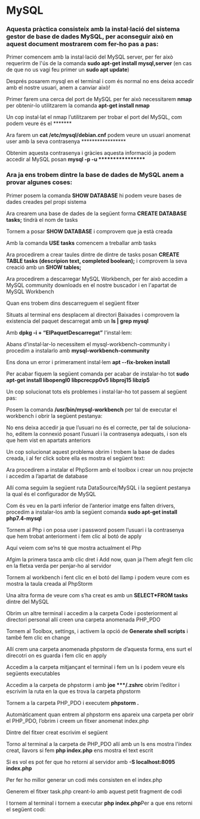 <h1>MySQL</h1>
<h3>Aquesta pràctica consisteix amb la instal·lació del sistema gestor de base de dades MySQL, per aconseguir això en aquest document mostrarem com fer-ho pas a pas:</h3>
<p>Primer comencem amb la instal·lació del MySQL server, per fer això requerirm de l'ús de la comanda <b>sudo apt-get install mysql,server</b> (en cas de que no us vagi feu primer un <b>sudo apt update</b>)</p>
<p>Després posarem mysql en el terminal i com és normal no ens deixa accedir amb el nostre usuari, anem a canviar això!</p>
<p>Primer farem una cerca del port de MySQL per fer això necessitarem <b>nmap</b> per obtenir-lo utilitzarem la comanda <b>apt-get install nmap</b></p>
<p>Un cop instal·lat el nmap l’utilitzarem per trobar el port del MySQL, com podem veure és el *******</p>
<p>Ara farem un <b>cat /etc/mysql/debian.cnf</b> podem veure un usuari anomenat user amb la seva contrasenya *****************</p>
<p>Obtenim aquesta contrasenya i gràcies aquesta informació  ja podem accedir al MySQL posan <b>mysql -p -u ****************</b></p>
<h3>Ara ja ens trobem dintre la base de dades de MySQL anem a provar algunes coses: </h3>
<p>Primer posem la comanda <b>SHOW DATABASE</b> hi podem veure bases de dades creades pel propi sistema</p>
<p>Ara crearem una base de dades de la següent forma <b>CREATE DATABASE tasks;</b> tindrà el nom de tasks </p>
<p>Tornem a posar <b>SHOW DATABASE</b> i comprovem que ja està creada</p>
<p>Amb la comanda <b>USE tasks</b> comencem a treballar amb tasks</p>
<p>Ara procedirem a crear taules dintre de dintre de tasks posan <b>CREATE TABLE tasks (descripion text, completed boolean);</b> i comprovem la seva creació amb un <b>SHOW tables;</b></p>
<p>Ara procedirem a descarregar MySQL Workbench, per fer això accedim a MySQL community downloads en el nostre buscador i en l'apartat de MySQL Workbench</p>
<p>Quan ens trobem dins descarreguem el següent fitxer</p>
<p>Situats al terminal ens desplacem al directori Baixades i comprovem la existencia del paquet descarregat amb un <b>ls | grep mysql</b></p>
<p>Amb <b>dpkg -i + “ElPaquetDescarregat”</b> l'instal·lem:</p>
<p>Abans d'instal·lar-lo necessitem el mysql-workbench-community i procedim a instalarlo amb <b>mysql-workbench-community</b></p>
<p>Ens dona un error i primerament instal·lem <b>apt --fix-broken install</b></p>
<p>Per acabar fiquem la següent comanda per acabar de instalar-ho tot <b>sudo apt-get install libopengl0 libpcrecpp0v5 libproj15 libzip5</b></p>
<p>Un cop solucionat tots els problemes i instal·lar-ho tot passem al següent pas:</p>
<p>Posem la comanda <b>/usr/bin/mysql-workbench</b> per tal de executar el workbench i obrir la següent pestanya: </p>
<p>No ens deixa accedir ja que l’usuari no és el correcte, per tal de soluciona-ho, editem la connexió posant l’usuari i la contrasenya adequats, i son els que hem vist en apartats anteriors</p>
<p>Un cop solucionat aquest problema obrim i trobem la base de dades creada, i al fer click sobre ella es mostra el següent text: </p>
<p>Ara procedirem a instalar el PhpSorm amb el toolbox i crear un nou projecte i accedim a l’apartat de database</p>
<p>Allí coma seguim la següent ruta DataSource/MySQL i la següent pestanya la qual és el configurador de MySQL</p>
<p>Com és veu en la parti inferior de l’anterior imatge ens falten drivers, procedim a instalar-los amb la següent comanda <b>sudo apt-get install php7.4-mysql</b></p>
<p>Tornem al Php i on posa user i password posem l’usuari i la contrasenya que hem trobat anteriorment i fem clic al botó de apply</p>
<p>Aquí veiem com se’ns té que mostra actualment el Php</p>
<p>Afgim la primera tasca amb clic dret i Add now, quan ja l'hem afegit fem clic en la fletxa verda per penjar-ho al servidor</p>
<p>Tornem al workbench i fent clic en el botó del llamp i podem veure com es mostra la taula creada al PhpStorm</p>
<p>Una altra forma de veure com s’ha creat es amb un <b>SELECT*FROM tasks</b> dintre del MySQL</p>
<p>Obrim un altre terminal i accedim a la carpeta Code i posteriorment al directori personal allí creen una carpeta anomenada PHP_PDO</p>
<p>Tornem al Toolbox, settings, i activem la opció de <b>Generate shell scripts</b> i també fem clic en change</p>
<p>Allí crem una carpeta anomenada phpstorm de d’aquesta forma, ens surt el direcotri on es guarda i fem clic en apply</p>
<p>Accedim a la carpeta mitjançant el terminal i fem un ls i podem veure els següents executables</p>
<p>Accedim a la carpeta de phpstorm i amb <b>joe ***/.zshrc</b> obrim l’editor i escrivim la ruta en la que es trova la carpeta phpstorm</p>
<p>Tornem a la carpeta PHP_PDO i executem <b>phpstorm .</b></p>
<p>Automàticament quan entrem al phpstorm ens apareix una carpeta per obrir el PHP_PDO, l’obrim i creem un fitxer anomenat index.php </p>
<p>Dintre del fitxer creat escrivim el següent</p>
<p>Torno al terminal a la carpeta de PHP_PDO allí amb un ls ens mostra l'índex creat, llavors si fem <b>php index.php</b> ens mostra el text escrit</p>
<p>Si es vol es pot fer que ho retorni al servidor amb <b>-S localhost:8095 index.php</b></p>
<p>Per fer ho millor generar un codi més consisten en el index.php</p>
<p>Generem el fitxer task.php creant-lo amb aquest petit fragment de codi</p>
<p>I tornem al terminal i tornem a executar  <b>php index.php</b>Per a que ens retorni el següent codi: </p>

